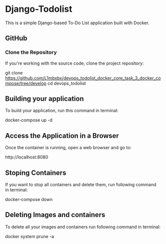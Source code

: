 # Django-Todolist
This is a simple Django-based To-Do List application built with Docker.

## GitHub

### Clone the Repository
If you're working with the source code, clone the project repository:

git clone https://github.com/L1mbxbx/devops_todolist_docker_core_task_3_docker_compose/tree/develop cd devops_todolist

## Building your application
To build your application, run this command in terminal:

docker-compose up -d

## Access the Application in a Browser
Once the container is running, open a web browser and go to:

http://localhost:8080

## Stoping Containers
If you want to stop all containers and delete them, run following command in terminal:

docker-compose down

## Deleting Images and containers
To delete all your images and containers run following command in terminal:

docker system prune -a
